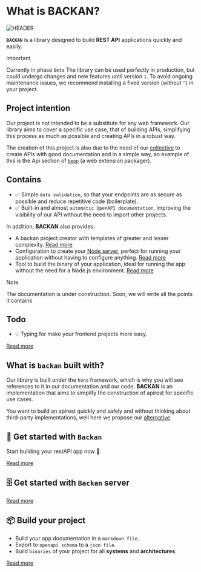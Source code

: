 # What is BACKAN?

![HEADER](/banner.png)

**`BACKAN`** is a library designed to build **REST API** applications quickly and easily. 

> [!IMPORTANT]
> Currently in phase `Beta`
> The library can be used perfectly in production, but could undergo changes and new features until version `1`.
> To avoid ongoing maintenance issues, we recommend installing a fixed version (without `^`) in your project.

## Project intention

Our project is not intended to be a substitute for any web framework. Our library aims to cover a specific use case, that of building APIs, simplifying this process as much as possible and creating APIs in a robust way.

The creation of this project is also due to the need of our [collective](htpps://pigeonposse.com) to create APIs with good documentation and in a simple way, an example of this is the Api section of [`bepp`](https://github.com/pigeonposse/bepp/tree/main/packages/api) (a web extension packager).

## Contains

- ✅ Simple `data validation`, so that your endpoints are as secure as possible and reduce repetitive code (boilerplate).
- ✅ Built-in and almost `automatic OpenAPI documentation`, improving the visibility of our API without the need to import other projects.

In addition, **BACKAN** also provides:

- A backan project creator with templates of greater and lesser complexity. [Read more](./core/index.md#setup)
- Configuration to create your [Node server](./server/index.md), perfect for running your application without having to configure anything. [Read more](./server/index.md)
- Tool to build the binary of your application, ideal for running the app without the need for a Node.js environment. [Read more](./builder/index.md)

> [!note]
> The documentation is under construction. Soon, we will write all the points it contains

## Todo

- 💡 Typing for make your frontend projects more easy.

[Read more](../todo/v1.md)

## What is `backan` built with?

Our library is built under the `hono` framework, which is why you will see references to it in our documentation and our code. **BACKAN** is an implementation that aims to simplify the construction of apirest for specific use cases.

You want to build an apirest quickly and safely and without thinking about third-party implementations, well here we propose our [alternative](./core/index.md).


## 🏁 Get started with `Backan`

Start building your restAPI app now 🌈.

[Read more](./core/index.md)

## 🗄️ Get started with `Backan` server

[Read more](./server/index.md)

## 📦 Build your project

- Build your app documentation in a `markdown file`. 
- Export to `openapi schema` to a `json file`.
- Build `binaries` of your project for all __systems__ and __architectures__.

[Read more](./builder/index.md)

